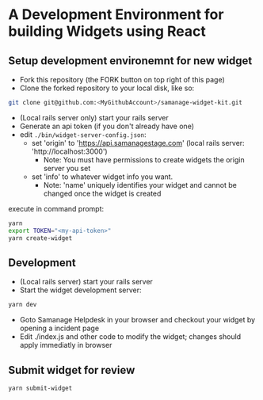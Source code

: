 # A Development Environment for building Widgets using React

## Setup development environemnt for new widget

 - Fork this repository (the FORK button on top right of this page)
 - Clone the forked repository to your local disk, like so:
```sh
git clone git@github.com:<MyGithubAccount>/samanage-widget-kit.git
```
- (Local rails server only) start your rails server
- Generate an api token (if you don't already have one)
- edit ```./bin/widget-server-config.json```:
  - set 'origin' to 'https://api.samanagestage.com' (local rails server: 'http://localhost:3000')
    - Note: You must have permissions to create widgets the origin server you set
  - set 'info' to whatever widget info you want. 
    - Note: 'name' uniquely identifies your widget and cannot be changed once the widget is created

execute in command prompt:
``` sh
yarn
export TOKEN="<my-api-token>"
yarn create-widget
```

## Development

- (Local rails server) start your rails server
- Start the widget development server:
```sh
yarn dev
```

- Goto Samanage Helpdesk in your browser and checkout your widget by opening a incident page
- Edit ./index.js and other code to modify the widget; changes should apply immediatly in browser

## Submit widget for review
```sh
yarn submit-widget
```
